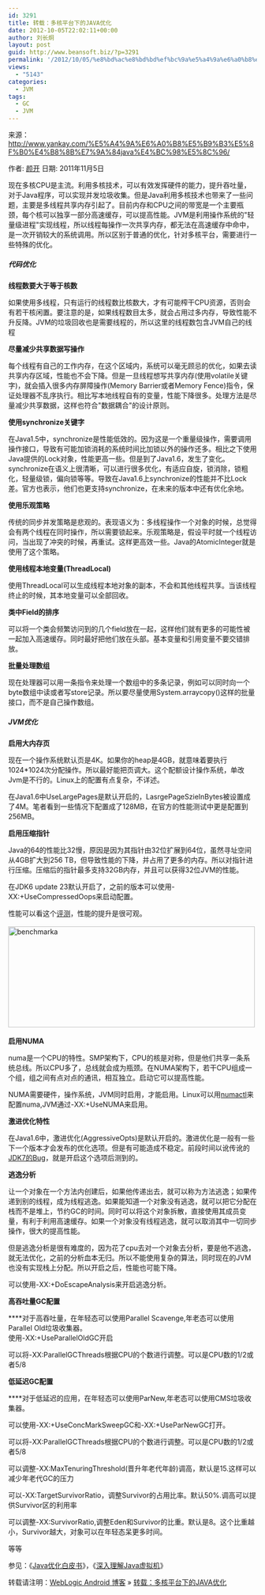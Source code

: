 ```yaml
---
id: 3291
title: 转载：多核平台下的JAVA优化
date: 2012-10-05T22:02:11+00:00
author: 刘长炯
layout: post
guid: http://www.beansoft.biz/?p=3291
permalink: '/2012/10/05/%e8%bd%ac%e8%bd%bd%ef%bc%9a%e5%a4%9a%e6%a0%b8%e5%b9%b3%e5%8f%b0%e4%b8%8b%e7%9a%84java%e4%bc%98%e5%8c%96/'
views:
  - "5143"
categories:
  - JVM
tags:
  - GC
  - JVM
---
```

来源：<http://www.yankay.com/%E5%A4%9A%E6%A0%B8%E5%B9%B3%E5%8F%B0%E4%B8%8B%E7%9A%84java%E4%BC%98%E5%8C%96/>

作者: [颜开](http://www.yankay.com/author/admin/) 日期: 2011年11月5日

现在多核CPU是主流。利用多核技术，可以有效发挥硬件的能力，提升吞吐量，对于Java程序，可以实现并发垃圾收集。但是Java利用多核技术也带来了一些问题，主要是多线程共享内存引起了。目前内存和CPU之间的带宽是一个主要瓶颈，每个核可以独享一部分高速缓存，可以提高性能。JVM是利用操作系统的"轻量级进程"实现线程，所以线程每操作一次共享内存，都无法在高速缓存中命中，是一次开销较大的系统调用。所以区别于普通的优化，针对多核平台，需要进行一些特殊的优化。

##### 代码优化

**线程数要大于等于核数**

如果使用多线程，只有运行的线程数比核数大，才有可能榨干CPU资源，否则会有若干核闲置。要注意的是，如果线程数目太多，就会占用过多内存，导致性能不升反降。JVM的垃圾回收也是需要线程的，所以这里的线程数包含JVM自己的线程

**尽量减少共享数据写操作**

每个线程有自己的工作内存，在这个区域内，系统可以毫无顾忌的优化，如果去读共享内存区域，性能也不会下降。但是一旦线程想写共享内存(使用volatile关键字)，就会插入很多内存屏障操作(Memory Barrier或者Memory Fence)指令，保证处理器不乱序执行。相比写本地线程自有的变量，性能下降很多。处理方法是尽量减少共享数据，这样也符合"数据耦合"的设计原则。

**使用synchronize关键字**

在Java1.5中，synchronize是性能低效的。因为这是一个重量级操作，需要调用操作接口，导致有可能加锁消耗的系统时间比加锁以外的操作还多。相比之下使用Java提供的Lock对象，性能更高一些。但是到了Java1.6，发生了变化。synchronize在语义上很清晰，可以进行很多优化，有适应自旋，锁消除，锁粗化，轻量级锁，偏向锁等等。导致在Java1.6上synchronize的性能并不比Lock差。官方也表示，他们也更支持synchronize，在未来的版本中还有优化余地。

**使用乐观策略**

传统的同步并发策略是悲观的。表现语义为：多线程操作一个对象的时候，总觉得会有两个线程在同时操作，所以需要锁起来。乐观策略是，假设平时就一个线程访问，当出现了冲突的时候，再重试。这样更高效一些。Java的AtomicInteger就是使用了这个策略。

**使用线程本地变量(ThreadLocal)**

使用ThreadLocal可以生成线程本地对象的副本，不会和其他线程共享。当该线程终止的时候，其本地变量可以全部回收。

**类中Field的排序**

可以将一个类会频繁访问到的几个field放在一起，这样他们就有更多的可能性被一起加入高速缓存。同时最好把他们放在头部。基本变量和引用变量不要交错排放。

**批量处理数组**

现在处理器可以用一条指令来处理一个数组中的多条记录，例如可以同时向一个byte数组中读或者写store记录。所以要尽量使用System.arraycopy()这样的批量接口，而不是自己操作数组。

##### JVM优化

**启用大内存页**

现在一个操作系统默认页是4K。如果你的heap是4GB，就意味着要执行1024*1024次分配操作。所以最好能把页调大。这个配额设计操作系统，单改Jvm是不行的。Linux上的配置有点复杂，不详述。

在Java1.6中UseLargePages是默认开启的，LasrgePageSzieInBytes被设置成了4M。笔者看到一些情况下配置成了128MB，在官方的性能测试中更是配置到256MB。

**启用压缩指针**

Java的64的性能比32慢，原因是因为其指针由32位扩展到64位，虽然寻址空间从4GB扩大到256 TB，但导致性能的下降，并占用了更多的内存。所以对指针进行压缩。压缩后的指针最多支持32GB内存，并且可以获得32位JVM的性能。

在JDK6 update 23默认开启了，之前的版本可以使用-XX:+UseCompressedOops来启动配置。

性能可以看这个[评测](http://blog.juma.me.uk/tag/compressed-oops/)，性能的提升是很可观。   
     [  
      <img style="background-image: none; border-bottom: 0px; border-left: 0px; padding-left: 0px; padding-right: 0px; display: inline; border-top: 0px; border-right: 0px; padding-top: 0px" title="benchmarka" border="0" alt="benchmarka" src="http://www.beansoft.biz/wp-content/uploads/2012/10/benchmarka.png" width="500" height="204" />  
](http://farm7.static.flickr.com/6039/6314042797_3e4992989f_b.jpg)   
**启用NUMA**

numa是一个CPU的特性。SMP架构下，CPU的核是对称，但是他们共享一条系统总线。所以CPU多了，总线就会成为瓶颈。在NUMA架构下，若干CPU组成一个组，组之间有点对点的通讯，相互独立。启动它可以提高性能。

NUMA需要硬件，操作系统，JVM同时启用，才能启用。Linux可以用[numactl](http://linux.die.net/man/8/numactl)来配置numa,JVM通过-XX:+UseNUMA来启用。

**激进优化特性**

在Java1.6中，激进优化(AggressiveOpts)是默认开启的。激进优化是一般有一些下一个版本才会发布的优化选项。但是有可能造成不稳定。前段时间以讹传讹的[JDK7的Bug](http://www.infoq.com/cn/news/2011/08/java7-hotspot)，就是开启这个选项后测到的。

**逃逸分析**

让一个对象在一个方法内创建后，如果他传递出去，就可以称为方法逃逸；如果传递到别的线程，成为线程逃逸。如果能知道一个对象没有逃逸，就可以把它分配在栈而不是堆上，节约GC的时间。同时可以将这个对象拆散，直接使用其成员变量，有利于利用高速缓存。如果一个对象没有线程逃逸，就可以取消其中一切同步操作，很大的提高性能。

但是逃逸分析是很有难度的，因为花了cpu去对一个对象去分析，要是他不逃逸，就无法优化，之前的分析血本无归。所以不能使用复杂的算法，同时现在的JVM也没有实现栈上分配。所以开启之后，性能也可能下降。

可以使用-XX:+DoEscapeAnalysis来开启逃逸分析。

**高吞吐量GC配置**

****对于高吞吐量，在年轻态可以使用Parallel Scavenge,年老态可以使用Parallel Old垃圾收集器。   
使用-XX:+UseParallelOldGC开启

可以将-XX:ParallelGCThreads根据CPU的个数进行调整。可以是CPU数的1/2或者5/8

**低延迟GC配置**

****对于低延迟的应用，在年轻态可以使用ParNew,年老态可以使用CMS垃圾收集器。

可以使用-XX:+UseConcMarkSweepGC和-XX:+UseParNewGC打开。

可以将-XX:ParallelGCThreads根据CPU的个数进行调整。可以是CPU数的1/2或者5/8

可以调整-XX:MaxTenuringThreshold(晋升年老代年龄)调高，默认是15.这样可以减少年老代GC的压力

可以-XX:TargetSurvivorRatio，调整Survivor的占用比率。默认50%.调高可以提供Survivor区的利用率

可以调整-XX:SurvivorRatio,调整Eden和Survivor的比重。默认是8。这个比重越小，Survivor越大，对象可以在年轻态呆更多时间。

等等

参见：《[Java优化白皮书](http://java.sun.com/performance/reference/whitepapers/tuning.html)》，《[深入理解Java虚拟机](http://book.douban.com/subject/6522893/)》

转载请注明：[WebLogic Android 博客](http://www.beansoft.biz) &raquo; [转载：多核平台下的JAVA优化](http://www.beansoft.biz/2012/10/05/%e8%bd%ac%e8%bd%bd%ef%bc%9a%e5%a4%9a%e6%a0%b8%e5%b9%b3%e5%8f%b0%e4%b8%8b%e7%9a%84java%e4%bc%98%e5%8c%96/)